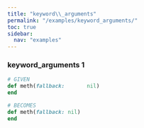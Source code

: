 ```yaml
---
title: "keyword\\_arguments"
permalink: "/examples/keyword_arguments/"
toc: true
sidebar:
  nav: "examples"
---
```


### keyword\_arguments 1
```ruby
# GIVEN
def meth(fallback:       nil)
end
```
```ruby
# BECOMES
def meth(fallback: nil)
end
```
